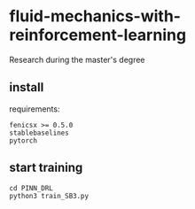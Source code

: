 # fluid-mechanics-with-reinforcement-learning
Research during the master's degree
## install
requirements:
```
fenicsx >= 0.5.0
stablebaselines
pytorch
```
## start training
```
cd PINN_DRL
python3 train_SB3.py
```
